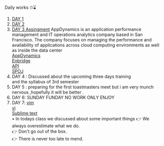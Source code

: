 
Daily works ⏱⌛

1.  [DAY 1](https://github.com/BHAGYASREE200/DOCUMENTATION-OF-ALWAYS-BE-ALERT/blob/main/classworkday1.md)           
2.  [DAY 2](https://github.com/BHAGYASREE200/DOCUMENTATION-OF-ALWAYS-BE-ALERT/blob/main/classworkday2.md)
3.  [DAY 3  Assingment](https://en.wikipedia.org/wiki/AppDynamics)
    AppDynamics is an application performance management and IT operations analytics company based in San Francisco. The company focuses on managing the performance and availability of applications across cloud computing environments as well as inside the data center   
      [AppDynamics](https://www.appdynamics.com/)                   
      [Enbridge](https://en.wikipedia.org/wiki/Enbridge)                          
      [API](https://en.wikipedia.org/wiki/API)   
      [SPOJ](https://en.wikipedia.org/wiki/SPOJ)    
4.  DAY 4 : Discussed about the upcoming three days training     
           and the syllabus of 3rd semester    
5.  DAY 5 : preparing for the first  toastmasters meet but i am very munch nervous ,hopefully it will be better .                   
6.  DAY 6: SUNDAY FUNDAY NO WORK ONLY ENJOY   
7.  DAY 7:
       [vim](https://www.vim.org/about.php#:~:text=Vim%20is%20a%20highly%20configurable,consider%20it%20an%20entire%20IDE%20.)  
        [vi](https://en.wikipedia.org/wiki/Vi)   
     [Sublime text](https://en.wikipedia.org/wiki/Sublime_Text)   
     • In todays class we discussed about some important things 
     👉 We always overestimate what we do.   
     👉 Don't go out of the box.   
     👉 There is never too late to mend.    

